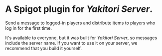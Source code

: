 # A Spigot plugin for *Yakitori Server*.
Send a message to logged-in players and distribute items to players who log in for the first time.

It's available to everyone, but it was built for *Yakitori Server*, so messages include the server name.
If you want to use it on your server, we recommend that you build it yourself.
